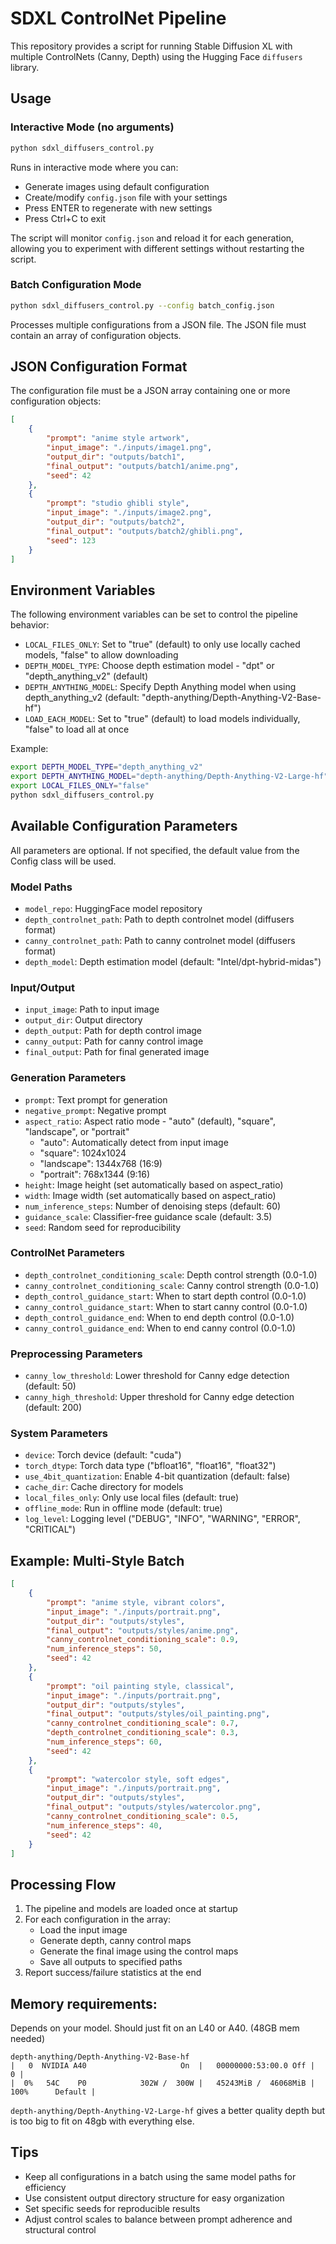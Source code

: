 # SDXL ControlNet Pipeline

This repository provides a script for running Stable Diffusion XL with multiple ControlNets (Canny, Depth) using the Hugging Face `diffusers` library.

## Usage

### Interactive Mode (no arguments)
```bash
python sdxl_diffusers_control.py
```
Runs in interactive mode where you can:
- Generate images using default configuration
- Create/modify `config.json` file with your settings
- Press ENTER to regenerate with new settings
- Press Ctrl+C to exit

The script will monitor `config.json` and reload it for each generation, allowing you to experiment with different settings without restarting the script.

### Batch Configuration Mode
```bash
python sdxl_diffusers_control.py --config batch_config.json
```
Processes multiple configurations from a JSON file. The JSON file must contain an array of configuration objects.

## JSON Configuration Format

The configuration file must be a JSON array containing one or more configuration objects:

```json
[
    {
        "prompt": "anime style artwork",
        "input_image": "./inputs/image1.png",
        "output_dir": "outputs/batch1",
        "final_output": "outputs/batch1/anime.png",
        "seed": 42
    },
    {
        "prompt": "studio ghibli style",
        "input_image": "./inputs/image2.png",
        "output_dir": "outputs/batch2",
        "final_output": "outputs/batch2/ghibli.png",
        "seed": 123
    }
]
```

## Environment Variables

The following environment variables can be set to control the pipeline behavior:

- `LOCAL_FILES_ONLY`: Set to "true" (default) to only use locally cached models, "false" to allow downloading
- `DEPTH_MODEL_TYPE`: Choose depth estimation model - "dpt" or "depth_anything_v2" (default)
- `DEPTH_ANYTHING_MODEL`: Specify Depth Anything model when using depth_anything_v2 (default: "depth-anything/Depth-Anything-V2-Base-hf")
- `LOAD_EACH_MODEL`: Set to "true" (default) to load models individually, "false" to load all at once

Example:
```bash
export DEPTH_MODEL_TYPE="depth_anything_v2"
export DEPTH_ANYTHING_MODEL="depth-anything/Depth-Anything-V2-Large-hf"
export LOCAL_FILES_ONLY="false"
python sdxl_diffusers_control.py
```

## Available Configuration Parameters

All parameters are optional. If not specified, the default value from the Config class will be used.

### Model Paths
- `model_repo`: HuggingFace model repository
- `depth_controlnet_path`: Path to depth controlnet model (diffusers format)
- `canny_controlnet_path`: Path to canny controlnet model (diffusers format)
- `depth_model`: Depth estimation model (default: "Intel/dpt-hybrid-midas")

### Input/Output
- `input_image`: Path to input image
- `output_dir`: Output directory
- `depth_output`: Path for depth control image
- `canny_output`: Path for canny control image
- `final_output`: Path for final generated image

### Generation Parameters
- `prompt`: Text prompt for generation
- `negative_prompt`: Negative prompt
- `aspect_ratio`: Aspect ratio mode - "auto" (default), "square", "landscape", or "portrait"
  - "auto": Automatically detect from input image
  - "square": 1024x1024
  - "landscape": 1344x768 (16:9)
  - "portrait": 768x1344 (9:16)
- `height`: Image height (set automatically based on aspect_ratio)
- `width`: Image width (set automatically based on aspect_ratio)
- `num_inference_steps`: Number of denoising steps (default: 60)
- `guidance_scale`: Classifier-free guidance scale (default: 3.5)
- `seed`: Random seed for reproducibility

### ControlNet Parameters
- `depth_controlnet_conditioning_scale`: Depth control strength (0.0-1.0)
- `canny_controlnet_conditioning_scale`: Canny control strength (0.0-1.0)
- `depth_control_guidance_start`: When to start depth control (0.0-1.0)
- `canny_control_guidance_start`: When to start canny control (0.0-1.0)
- `depth_control_guidance_end`: When to end depth control (0.0-1.0)
- `canny_control_guidance_end`: When to end canny control (0.0-1.0)

### Preprocessing Parameters
- `canny_low_threshold`: Lower threshold for Canny edge detection (default: 50)
- `canny_high_threshold`: Upper threshold for Canny edge detection (default: 200)

### System Parameters
- `device`: Torch device (default: "cuda")
- `torch_dtype`: Torch data type ("bfloat16", "float16", "float32")
- `use_4bit_quantization`: Enable 4-bit quantization (default: false)
- `cache_dir`: Cache directory for models
- `local_files_only`: Only use local files (default: true)
- `offline_mode`: Run in offline mode (default: true)
- `log_level`: Logging level ("DEBUG", "INFO", "WARNING", "ERROR", "CRITICAL")

## Example: Multi-Style Batch

```json
[
    {
        "prompt": "anime style, vibrant colors",
        "input_image": "./inputs/portrait.png",
        "output_dir": "outputs/styles",
        "final_output": "outputs/styles/anime.png",
        "canny_controlnet_conditioning_scale": 0.9,
        "num_inference_steps": 50,
        "seed": 42
    },
    {
        "prompt": "oil painting style, classical",
        "input_image": "./inputs/portrait.png",
        "output_dir": "outputs/styles",
        "final_output": "outputs/styles/oil_painting.png",
        "canny_controlnet_conditioning_scale": 0.7,
        "depth_controlnet_conditioning_scale": 0.3,
        "num_inference_steps": 60,
        "seed": 42
    },
    {
        "prompt": "watercolor style, soft edges",
        "input_image": "./inputs/portrait.png",
        "output_dir": "outputs/styles",
        "final_output": "outputs/styles/watercolor.png",
        "canny_controlnet_conditioning_scale": 0.5,
        "num_inference_steps": 40,
        "seed": 42
    }
]
```

## Processing Flow

1. The pipeline and models are loaded once at startup
2. For each configuration in the array:
   - Load the input image
   - Generate depth, canny control maps
   - Generate the final image using the control maps
   - Save all outputs to specified paths
3. Report success/failure statistics at the end

## Memory requirements: 

Depends on your model. Should just fit on an L40 or A40. (48GB mem needed)
```
depth-anything/Depth-Anything-V2-Base-hf
|   0  NVIDIA A40                     On  |   00000000:53:00.0 Off |                    0 |
|  0%   54C    P0            302W /  300W |   45243MiB /  46068MiB |    100%      Default |
```

`depth-anything/Depth-Anything-V2-Large-hf` gives a better quality depth but is too big to fit on 48gb with everything else. 


## Tips

- Keep all configurations in a batch using the same model paths for efficiency
- Use consistent output directory structure for easy organization
- Set specific seeds for reproducible results
- Adjust control scales to balance between prompt adherence and structural control